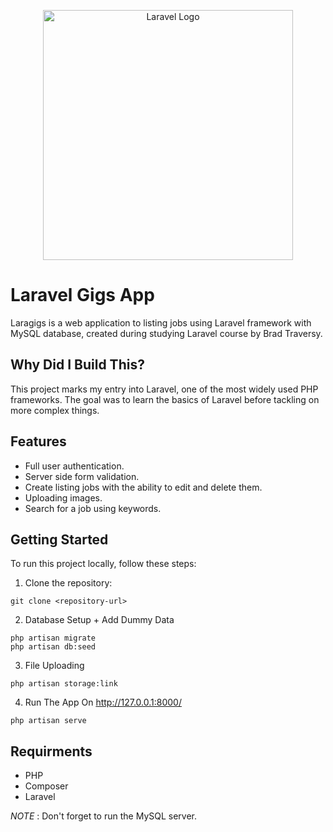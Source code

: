<p align="center"><a href="https://laravel.com" target="_blank"><img src="https://raw.githubusercontent.com/laravel/art/master/logo-lockup/5%20SVG/2%20CMYK/1%20Full%20Color/laravel-logolockup-cmyk-red.svg" width="400" alt="Laravel Logo"></a></p>


# Laravel Gigs App

Laragigs is a web application to listing jobs using Laravel framework with MySQL database, created during studying Laravel course by Brad Traversy.

## Why Did I Build This?

This project marks my entry into Laravel, one of the most widely used PHP frameworks. The goal was to learn the basics of Laravel before tackling on more complex things.

## Features

- Full user authentication.
- Server side form validation.
- Create listing jobs with the ability to edit and delete them.
- Uploading images.
- Search for a job using keywords.

## Getting Started

To run this project locally, follow these steps:

1. Clone the repository:

```
git clone <repository-url>
```

2. Database Setup + Add Dummy Data

```
php artisan migrate
php artisan db:seed
```

3. File Uploading

```
php artisan storage:link
```

4. Run The App On http://127.0.0.1:8000/

```
php artisan serve
```

## Requirments

-   PHP
-   Composer
-   Laravel

*NOTE* : Don't forget to run the MySQL server.
